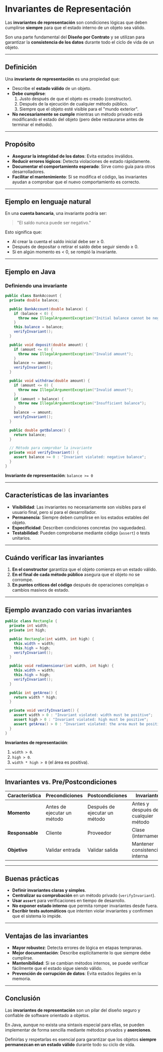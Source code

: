 # Invariantes de Representación

Las **invariantes de representación** son condiciones lógicas que deben cumplirse **siempre** para que el estado interno de un objeto sea válido.

Son una parte fundamental del **Diseño por Contrato** y se utilizan para garantizar la **consistencia de los datos** durante todo el ciclo de vida de un objeto.

---

## Definición

Una **invariante de representación** es una propiedad que:

- Describe el **estado válido** de un objeto.
- **Debe cumplirse**:
  1. Justo después de que el objeto es creado (constructor).
  2. Después de la ejecución de cualquier método público.
  3. Siempre que el objeto esté visible para el "mundo exterior".
- **No necesariamente se cumple** mientras un método privado está modificando el estado del objeto (pero debe restaurarse antes de terminar el método).

---

## Propósito

- **Asegurar la integridad de los datos**: Evita estados inválidos.
- **Reducir errores lógicos**: Detecta violaciones de estado rápidamente.
- **Documentar el comportamiento esperado**: Sirve como guía para otros desarrolladores.
- **Facilitar el mantenimiento**: Si se modifica el código, las invariantes ayudan a comprobar que el nuevo comportamiento es correcto.

---

## Ejemplo en lenguaje natural

En una **cuenta bancaria**, una invariante podría ser:

> "El saldo nunca puede ser negativo."

Esto significa que:

- Al crear la cuenta el saldo inicial debe ser ≥ 0.
- Después de depositar o retirar el saldo debe seguir siendo ≥ 0.
- Si en algún momento es < 0, se rompió la invariante.

---

## Ejemplo en Java

### Definiendo una invariante

```java
public class BankAccount {
  private double balance;

  public BankAccount(double balance) {
    if (balance < 0) {
      throw new IllegalArgumentException("Initial balance cannot be negative");
    }
    this.balance = balance;
    verifyInvariant();
  }

  public void deposit(double amount) {
    if (amount <= 0) {
      throw new IllegalArgumentException("Invalid amount");
    }
    balance += amount;
    verifyInvariant();
  }

  public void withdraw(double amount) {
    if (amount <= 0) {
      throw new IllegalArgumentException("Invalid amount");
    }
    if (amount > balance) {
      throw new IllegalArgumentException("Insufficient balance");
    }
    balance -= amount;
    verifyInvariant();
  }

  public double getBalance() {
    return balance;
  }

  // Método para comprobar la invariante
  private void verifyInvariant() {
    assert balance >= 0 : "Invariant violated: negative balance";
  }
}
```

**Invariante de representación**: `balance >= 0`

---

## Características de las invariantes

- **Visibilidad**: Las invariantes no necesariamente son visibles para el usuario final, pero sí para el desarrollador.
- **Permanencia**: Siempre deben cumplirse en los estados estables del objeto.
- **Especificidad**: Describen condiciones concretas (no vaguedades).
- **Testabilidad**: Pueden comprobarse mediante código (`assert`) o tests unitarios.

---

## Cuándo verificar las invariantes

1. **En el constructor** garantiza que el objeto comienza en un estado válido.
2. **En el final de cada método público** asegura que el objeto no se corrompe.
3. **En puntos críticos del código** después de operaciones complejas o cambios masivos de estado.

---

## Ejemplo avanzado con varias invariantes

```java
public class Rectangle {
  private int width;
  private int high;

  public Rectangle(int width, int high) {
    this.width = width;
    this.high = high;
    verifyInvariant();
  }

  public void redimensionar(int width, int high) {
    this.width = width;
    this.high = high;
    verifyInvariant();
  }

  public int getArea() {
    return width * high;
  }

  private void verifyInvariant() {
    assert width > 0 : "Invariant violated: width must be positive";
    assert high > 0 : "Invariant violated: high must be positive";
    assert getArea() > 0 : "Invariant violated: the area must be positive";
  }
}
```

**Invariantes de representación**:

1. `width > 0`.
2. `high > 0`.
3. `width * high > 0` (el área es positiva).

---

## Invariantes vs. Pre/Postcondiciones

| Característica  | Precondiciones              | Postcondiciones               | Invariantes                         |
| --------------- | --------------------------- | ----------------------------- | ----------------------------------- |
| **Momento**     | Antes de ejecutar un método | Después de ejecutar un método | Antes y después de cualquier método |
| **Responsable** | Cliente                     | Proveedor                     | Clase (internamente)                |
| **Objetivo**    | Validar entrada             | Validar salida                | Mantener consistencia interna       |

---

## Buenas prácticas

- **Definir invariantes claras y simples**.
- **Centralizar su comprobación** en un método privado (`verifyInvariant`).
- **Usar `assert`** para verificaciones en tiempo de desarrollo.
- **No exponer estado interno** que permita romper invariantes desde fuera.
- **Escribir tests automáticos** que intenten violar invariantes y confirmen que el sistema lo impide.

---

## Ventajas de las invariantes

- **Mayor robustez**: Detecta errores de lógica en etapas tempranas.
- **Mejor documentación**: Describe explícitamente lo que siempre debe cumplirse.
- **Mantenibilidad**: Si se cambian métodos internos, se puede verificar fácilmente que el estado sigue siendo válido.
- **Prevención de corrupción de datos**: Evita estados ilegales en la memoria.

---

## Conclusión

Las **invariantes de representación** son un pilar del diseño seguro y confiable de software orientado a objetos.

En Java, aunque no exista una sintaxis especial para ellas, se pueden implementar de forma sencilla mediante métodos privados y **aserciones**.

Definirlas y respetarlas es esencial para garantizar que los objetos **siempre permanezcan en un estado válido** durante todo su ciclo de vida.
